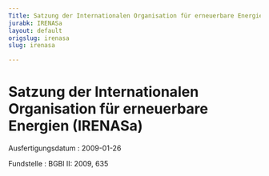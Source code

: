 ```yaml
---
Title: Satzung der Internationalen Organisation für erneuerbare Energien
jurabk: IRENASa
layout: default
origslug: irenasa
slug: irenasa

---
```


# Satzung der Internationalen Organisation für erneuerbare Energien (IRENASa)

Ausfertigungsdatum
:   2009-01-26

Fundstelle
:   BGBl II: 2009, 635

